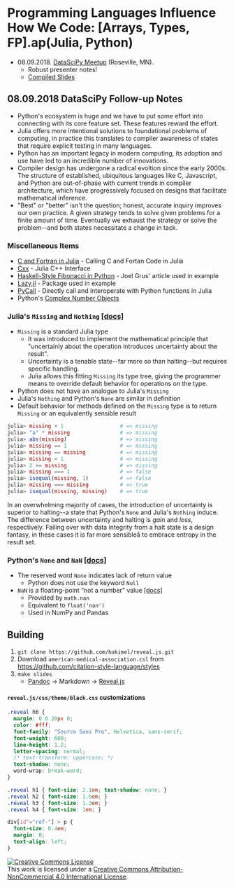 # Programming Languages Influence How We Code: \[Arrays, Types, FP\].ap(Julia, Python)

- 08.09.2018. [DataSciPy Meetup](https://www.meetup.com/League-of-Extraordinary-Algorithms/) (Roseville, MN).
  - Robust presenter notes!
  - [Compiled Slides](https://github.com/jagrafft/presentations/blob/master/arrays_types_fp_julia_python/compiled-slides.zip)

## 08.09.2018 DataSciPy Follow-up Notes
- Python's ecosystem is huge and we have to put some effort into connecting with its core feature set. These features reward the effort.
- Julia offers more intentional solutions to foundational problems of computing, in practice this translates to compiler awareness of states that require explicit testing in many languages.
- Python has an important legacy in modern computing, its adoption and use have led to an incredible number of innovations.
- Compiler design has undergone a radical evoltion since the early 2000s. The structure of established, ubiquitous languages like C, Javascript, and Python are out-of-phase with current trends in compiler architecture, which have progressively focused on designs that facilitate mathematical inference.
- "Best" or "better" isn't the question; honest, accurate inquiry improves our own practice. A given strategy tends to solve given problems for a finite amount of time. Eventually we exhaust the strategy or solve the problem--and both states necessitate a change in tack.

### Miscellaneous Items
- [C and Fortran in Julia](https://docs.julialang.org/en/v1/manual/calling-c-and-fortran-code/) - Calling C and Fortan Code in Julia
- [Cxx](https://github.com/Keno/Cxx.jl) - Julia C++ Interface
- [Haskell-Style Fibonacci in Python](http://joelgrus.com/2015/07/07/haskell-style-fibonacci-in-python/) - Joel Grus' article used in example
- [Lazy.jl](https://github.com/MikeInnes/Lazy.jl) - Package used in example
- [PyCall](https://github.com/JuliaPy/PyCall.jl) - Directly call and interoperate with Python functions in Julia
- Python's [Complex Number Objects](https://docs.python.org/3/c-api/complex.html)

### Julia's `Missing` and `Nothing` [[docs]](https://docs.julialang.org/en/v1/manual/missing/index.html)
- `Missing` is a standard Julia type
  - It was introduced to implement the mathematical principle that "uncertainly about the operation introduces uncertainty about the result".
  - Uncertainty is a tenable state--far more so than halting--but requires specific handling.
  - Julia allows this fitting `Missing` its type tree, giving the programmer means to override default behavior for operations on the type.
- Python does not have an analogue to Julia's `Missing`
- Julia's `Nothing` and Python's `None` are similar in definition
- Default behavior for methods defined on the `Missing` type is to return `Missing` or an equivalently sensible result

```julia
julia> missing + 1                  # => missing
julia> "a" * missing                # => missing
julia> abs(missing)                 # => missing
julia> missing == 1                 # => missing
julia> missing == missing           # => missing
julia> missing < 1                  # => missing
julia> 2 >= missing                 # => missing
julia> missing === 1                # => false
julia> isequal(missing, 1)          # => false
julia> missing === missing          # => true
julia> isequal(missing, missing)    # => true
```
In an overwhelming majority of cases, the introduction of uncertainty is superior to halting--a state that Python's `None` and Julia's `Nothing` induce. The difference between uncertainty and halting is *gain* and *loss*, respectively. Failing over with data integrity from a halt state is a design fantasy, in these cases it is far more sensibleå to embrace entropy in the result set.

### Python's `None` and `NaN` [[docs]](https://docs.python.org/3.7/library/constants.html#None)
- The reserved word `None` indicates lack of return value
  - Python does not use the keyword `Null`
- `NaN` is a floating-point “not a number” value [[docs]](https://docs.python.org/3.7/library/constants.html#None)
  - Provided by `math.nan`
  - Equivalent to `float('nan')`
  - Used in NumPy and Pandas

## Building
1. `git clone https://github.com/hakimel/reveal.js.git`
2. Download `american-medical-association.csl` from <https://github.com/citation-style-language/styles>
3. `make slides`
    - [Pandoc](https://pandoc.org/) -> Markdown -> [Reveal.js](https://github.com/hakimel/reveal.js/)

#### `reveal.js/css/theme/black.css` customizations
```css
.reveal h6 {
  margin: 0 0 20px 0;
  color: #fff;
  font-family: "Source Sans Pro", Helvetica, sans-serif;
  font-weight: 600;
  line-height: 1.2;
  letter-spacing: normal;
  /* text-transform: uppercase; */
  text-shadow: none;
  word-wrap: break-word;
}

.reveal h1 { font-size: 2.1em; text-shadow: none; }
.reveal h2 { font-size: 1.6em; }
.reveal h3 { font-size: 1.3em; }
.reveal h4 { font-size: 1em; }

div[id^="ref-"] > p {
  font-size: 0.4em;
  margin: 0;
  text-align: left;
}
```

<a rel="license" href="http://creativecommons.org/licenses/by-nc/4.0/"><img alt="Creative Commons License" style="border-width:0" src="https://i.creativecommons.org/l/by-nc/4.0/88x31.png" /></a><br />This work is licensed under a <a rel="license" href="http://creativecommons.org/licenses/by-nc/4.0/">Creative Commons Attribution-NonCommercial 4.0 International License</a>.